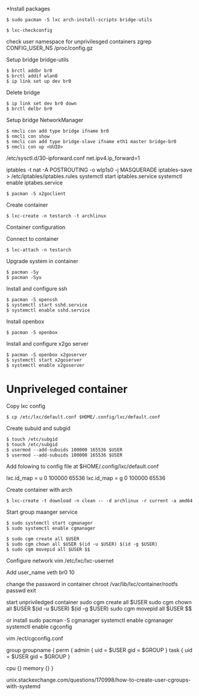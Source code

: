 *Install packages

``` shell
$ sudo pacman -S lxc arch-install-scripts bridge-utils
```

```shell
$ lxc-checkconfig
```

check user namespace for unprivilesged containers
zgrep CONFIG_USER_NS /proc/config.gz


Setup bridge bridge-utils
```shell
$ brctl addbr br0
$ brctl addif wlan0
$ ip link set up dev br0
```

Delete bridge
```shell
$ ip link set dev br0 down
$ brctl delbr br0
```

Setup bridge NetworkManager

```shell
$ nmcli con add type bridge ifname br0
$ nmcli con show
$ nmcli con add type bridge-slave ifname eth1 master bridge-br0
$ nmcli con up <UUID>
```

/etc/sysctl.d/30-ipforward.conf
net.ipv4.ip_forward=1

iptables -t nat -A POSTROUTING -o wlp1s0 -j MASQUERADE
iptables-save > /etc/iptables/iptables.rules
systemctl start iptables.service
systemctl enable iptabes.service


```shell
$ pacman -S x2goclient
```

Create container
```shell
$ lxc-create -n testarch -t archlinux
```
Container configuration

Connect to container
```shell
$ lxc-attach -n testarch
```

Upgrade system in container
```shell
$ pacman -Sy
$ pacman -Syu
```

Install and configure ssh
```shell
$ pacman -S openssh
$ systemctl start sshd.service
$ systemctl enable sshd.service
```

Install openbox
```shell
$ pacman -S openbox
```

Install and configure x2go server
```shell
$ pacman -S openbox x2goserver 
$ systemctl start x2goserver
$ systemctl enable x2goserver
```

# Unpriveleged container

Copy lxc config
```shell
$ cp /etc/lxc/default.conf $HOME/.config/lxc/default.conf
```

Create subuid and subgid
```shell
$ touch /etc/subgid
$ touch /etc/subgid
$ usermod --add-subuids 100000 165536 $USER
$ usermod --add-subuids 100000 165536 $USER
```

Add folowing to config file at $HOME/.config/lxc/default.conf

lxc.id_map = u 0 100000 65536
lxc.id_map = g 0 100000 65536

Create container with arch
```shell
$ lxc-create -t download -n clean -- -d archlinux -r current -a amd64
```

Start group maanger service
```shell
$ sudo systemctl start cgmanager
$ sudo systemctl enable cgmanager 
```


```shell
$ sudo cgm create all $USER
$ sudo cgm chown all $USER $(id -u $USER) $(id -g $USER)
$ sudo cgm movepid all $USER $$
```

Configure network
vim /etc/lxc/lxc-usernet

Add
user_name veth br0 10

change the password in container
chroot /var/lib/lxc/container/rootfs
passwd
exit

start unpriviledged container
sudo cgm create all $USER
sudo cgm chown all $USER $(id -u $USER) $(id -g $USER)
sudo cgm movepid all $USER $$

or install
sudo pacman -S cgmanager
systemctl enable cgmanager
systemctl enable cgconfig

vim /ect/cgconfig.conf

group groupname {
perm {
admin {
 uid = $USER
 gid = $GROUP
}
task
{
uid = $USER
gid = $GROUP
}

cpu {}
memory {}
}

unix.stackexchange.com/questions/170998/how-to-create-user-cgroups-with-systemd
